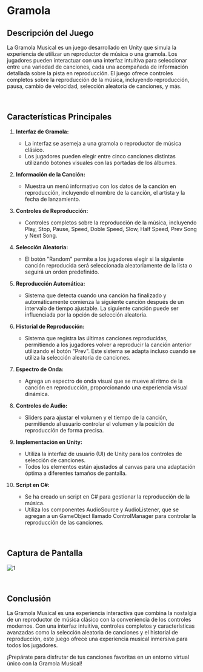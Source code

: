 # Gramola

## Descripción del Juego

La Gramola Musical es un juego desarrollado en Unity que simula la experiencia de utilizar un reproductor de música o una gramola. Los jugadores pueden interactuar con una interfaz intuitiva para seleccionar entre una variedad de canciones, cada una acompañada de información detallada sobre la pista en reproducción. El juego ofrece controles completos sobre la reproducción de la música, incluyendo reproducción, pausa, cambio de velocidad, selección aleatoria de canciones, y más.

&nbsp;

## Características Principales

1. **Interfaz de Gramola:**
   - La interfaz se asemeja a una gramola o reproductor de música clásico.
   - Los jugadores pueden elegir entre cinco canciones distintas utilizando botones visuales con las portadas de los álbumes.

2. **Información de la Canción:**
   - Muestra un menú informativo con los datos de la canción en reproducción, incluyendo el nombre de la canción, el artista y la fecha de lanzamiento.

3. **Controles de Reproducción:**
   - Controles completos sobre la reproducción de la música, incluyendo Play, Stop, Pause, Speed, Doble Speed, Slow, Half Speed, Prev Song y Next Song.

4. **Selección Aleatoria:**
   - El botón "Random" permite a los jugadores elegir si la siguiente canción reproducida será seleccionada aleatoriamente de la lista o seguirá un orden predefinido.

5. **Reproducción Automática:**
   - Sistema que detecta cuando una canción ha finalizado y automáticamente comienza la siguiente canción después de un intervalo de tiempo ajustable. La siguiente canción puede ser influenciada por la opción de selección aleatoria.

6. **Historial de Reproducción:**
   - Sistema que registra las últimas canciones reproducidas, permitiendo a los jugadores volver a reproducir la canción anterior utilizando el botón "Prev". Este sistema se adapta incluso cuando se utiliza la selección aleatoria de canciones.

7. **Espectro de Onda:**
   - Agrega un espectro de onda visual que se mueve al ritmo de la canción en reproducción, proporcionando una experiencia visual dinámica.

8. **Controles de Audio:**
   - Sliders para ajustar el volumen y el tiempo de la canción, permitiendo al usuario controlar el volumen y la posición de reproducción de forma precisa.

9. **Implementación en Unity:**
   - Utiliza la interfaz de usuario (UI) de Unity para los controles de selección de canciones.
   - Todos los elementos están ajustados al canvas para una adaptación óptima a diferentes tamaños de pantalla.

10. **Script en C#:**
    - Se ha creado un script en C# para gestionar la reproducción de la música.
    - Utiliza los componentes AudioSource y AudioListener, que se agregan a un GameObject llamado ControlManager para controlar la reproducción de las canciones.

&nbsp;
## Captura de Pantalla
![1](https://github.com/valen28030/Gramola/assets/167770750/1e1e7112-4cca-44bc-8dc1-df22d5a7e8d5)


&nbsp;
## Conclusión

La Gramola Musical es una experiencia interactiva que combina la nostalgia de un reproductor de música clásico con la conveniencia de los controles modernos. Con una interfaz intuitiva, controles completos y características avanzadas como la selección aleatoria de canciones y el historial de reproducción, este juego ofrece una experiencia musical inmersiva para todos los jugadores.

¡Prepárate para disfrutar de tus canciones favoritas en un entorno virtual único con la Gramola Musical!

